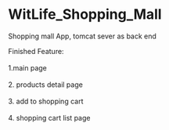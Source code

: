 # WitLife_Shopping_Mall

Shopping mall App, tomcat sever as back end

Finished Feature:
</br>
<br>
1.main page
</br>
<br>
2. products detail page
</br>
<br>
3. add to shopping cart
</br>
<br>
4. shopping cart list page
</br>
